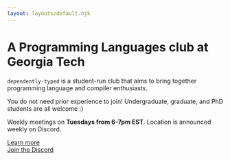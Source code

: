 ```yaml
---
layout: layouts/default.njk
---
```


# A Programming Languages club at Georgia Tech

`dependently-typed` is a student-run club that aims to bring together programming language and compiler enthusiasts.

You do not need prior experience to join! Undergraduate, graduate, and PhD students are all welcome :)

Weekly meetings on **Tuesdays from 6-7pm EST**. Location is announced weekly on Discord.

<a href="/wiki/about">Learn more</a>
<br>
<a href="{{ social.discord }}" target="_blank">Join the Discord</a>
